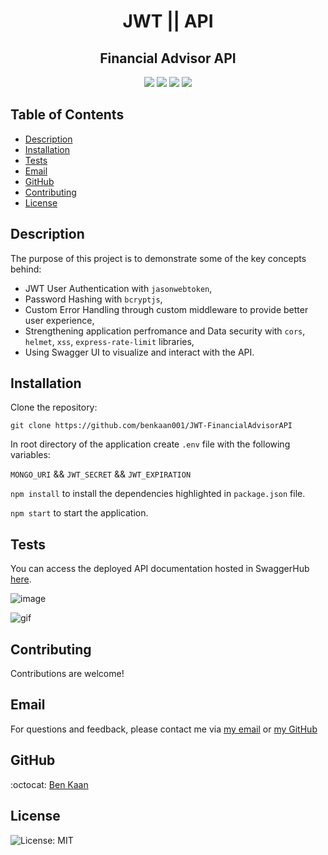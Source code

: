 
<h1 align="center">JWT || API</h1>
<h2 align="center">Financial Advisor API</h2>
  
<p align="center">
    <img src="https://img.shields.io/badge/express.js-%23404d59.svg?style=for-the-badge&logo=express&logoColor=%2361DAFB"  />
    <img src="https://img.shields.io/badge/JWT-black?style=for-the-badge&logo=JSON%20web%20tokens" />
    <img src="https://img.shields.io/badge/node.js-6DA55F?style=for-the-badge&logo=node.js&logoColor=white"  />
    <img src="https://img.shields.io/badge/MongoDB-%234ea94b.svg?style=for-the-badge&logo=mongodb&logoColor=white" />
</p>

  ## Table of Contents

  * [Description](#description)
  * [Installation](#installation)
  * [Tests](#tests)
  * [Email](#email)
  * [GitHub](#GitHub)
  * [Contributing](#contributing)
  * [License](#license)

  ## Description
  
  The purpose of this project is to demonstrate some of the key concepts behind:

  - JWT User Authentication with `jasonwebtoken`,
  - Password Hashing with `bcryptjs`,
  - Custom Error Handling through custom middleware to provide better user experience,
  - Strengthening application perfromance and Data security with `cors`, `helmet`, `xss`, `express-rate-limit` libraries,
  - Using Swagger UI to visualize and interact with the API. 
  



  ## Installation

  Clone the repository:

  `git clone https://github.com/benkaan001/JWT-FinancialAdvisorAPI`

  In root directory of the application create `.env` file with the following variables:

  `MONGO_URI` && `JWT_SECRET` && `JWT_EXPIRATION` 


  `npm install` to install the dependencies highlighted in `package.json` file.

  `npm start` to start the application.




  ## Tests

  You can access the deployed API documentation hosted in SwaggerHub [here](https://financial-advisor-api.herokuapp.com/api-docs/#/).

  ![image]()

  ![gif]()



  

 

  ## Contributing
  
  Contributions are welcome!
  


  ## Email

  For questions and feedback, please contact me via [my email](mailto:benkaan001@gmail.com) or [my GitHub](https://www.github.com/benkaan001)
  

  ## GitHub

  :octocat: [Ben Kaan](https://www.github.com/benkaan001)
  

  ## License

  
  ![License: MIT](https://img.shields.io/badge/License-MIT-yellow.svg)